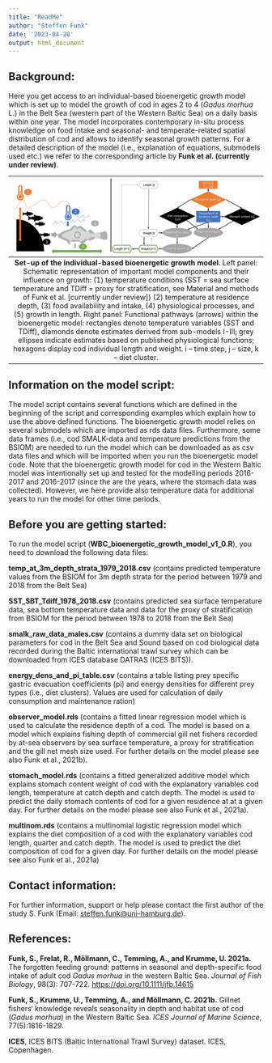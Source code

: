 ```yaml
---
title: "ReadMe"
author: "Steffen Funk"
date: '2023-04-20'
output: html_document
---
```


## Background:
Here you get access to an individual-based bioenergetic growth model which is set up to model the growth of cod in ages 2 to 4 (*Gadus morhua* L.) in the Belt Sea (western part of the Western Baltic Sea) on a daily basis within one year. The model incorporates contemporary in-situ process knowledge on food intake and seasonal- and temperate-related spatial distribution of cod and allows to identify seasonal growth patterns. For a detailed description of the model (i.e., explanation of equations, submodels used etc.) we refer to the corresponding article by **Funk et al. (currently under review)**.

|![alt text](https://github.com/FunkSteffen/WBC_bioenergetic_growth_model/blob/main/figure1_proto.png?raw=true)|
|:--:| 
|**Set-up of the individual-based bioenergetic growth model.** Left panel: Schematic representation of important model components and their influence on growth: (1) temperature conditions (SST = sea surface temperature and TDiff = proxy for stratification, see Material and methods of Funk et al. [currently under review]) (2) temperature at residence depth, (3) food availability and intake, (4) physiological processes, and (5) growth in length. Right panel: Functional pathways (arrows) within the bioenergetic model: rectangles denote temperature variables (SST and TDiff), diamonds denote estimates derived from sub-models I-III; grey ellipses indicate estimates based on published physiological functions; hexagons display cod individual length and weight. i – time step, j – size, k – diet cluster.|

## Information on the model script:
The model script contains several functions which are defined in the beginning of the script and corresponding examples which explain how to use the above defined functions.
The bioenergetic growth model relies on several submodels which are imported as rds data files. Furthermore, some data frames (i.e., cod SMALK-data and temperature predictions from the BSIOM) are needed to run the model which can be downloaded as as csv data files and which will be imported when you run the bioenergetic model code.
Note that the bioenergetic growth model for cod in the Western Baltic model was intentionally set up and tested for the modelling periods 2016-2017 and 2016-2017 (since the are the years, where the stomach data was collected). However, we here provide also temperature data for additional years to run the model for other time periods. 


## Before you are getting started:
To run the model script (**WBC_bioenergetic_growth_model_v1_0.R**), you need to download the following data files:

**temp_at_3m_depth_strata_1979_2018.csv** (contains predicted temperature values from the BSIOM for 3m depth strata for the period between 1979 and 2018 from the Belt Sea)

**SST_SBT_Tdiff_1978_2018.csv** (contains predicted sea surface temperature data, sea bottom temperature data and data for the proxy of stratification from BSIOM for the period between 1978 to 2018 from the Belt Sea)

**smalk_raw_data_males.csv** (contains a dummy data set on biological parameters for cod in the Belt Sea and Sound based on cod biological data recorded during the Baltic international trawl survey which can be downloaded from ICES database DATRAS (ICES BITS)).

**energy_dens_and_pi_table.csv** (contains a table listing prey specific gastric evacuation coefficients (pi) and energy densities for different prey types (i.e., diet clusters). Values are used for calculation of daily consumption and maintenance ration)

**observer_model.rds** (contains a fitted linear regression model which is used to calculate the residence depth of a cod. The model is based on a model which explains fishing depth of commercial gill net fishers recorded by at-sea observers by sea surface temperature, a proxy for stratification and the gill net mesh size used. For further details on the model please see also Funk et al., 2021b).

**stomach_model.rds** (contains a fitted generalized additive model which explains stomach content weight of cod with the explanatory variables cod length, temperature at catch depth and catch depth. The model is used to predict the daily stomach contents of cod for a given residence at at a given day. For further details on the model please see also Funk et al., 2021a).

**multinom.rds** (contains a multinomial logistic regression model which explains the diet composition of a cod with the explanatory variables cod length, quarter and catch depth. The model is used to predict the diet composition of cod for a given day. For further details on the model please see also Funk et al., 2021a)


## Contact information:
For further information, support or help please contact the first author of the study S. Funk (Email: steffen.funk@uni-hamburg.de).

## References:
**Funk, S., Frelat, R., Möllmann, C., Temming, A., and Krumme, U. 2021a.** The forgotten feeding ground: patterns in seasonal and depth-specific food intake of adult cod *Gadus morhua* in the western Baltic Sea. *Journal of Fish Biology*, 98(3): 707-722. https://doi.org/10.1111/jfb.14615

**Funk, S., Krumme, U., Temming, A., and Möllmann, C. 2021b.** Gillnet fishers‘ knowledge reveals seasonality in depth and habitat use of cod (*Gadus morhua*) in the Western Baltic Sea. *ICES Journal of Marine Science*, 77(5):1816-1829.

**ICES**, ICES BITS (Baltic International Trawl Survey) dataset. ICES, Copenhagen.





